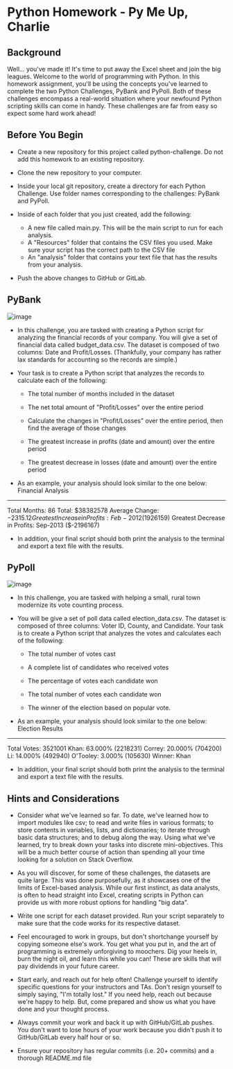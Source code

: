 # Python Homework - Py Me Up, Charlie

## Background
Well... you've made it!
It's time to put away the Excel sheet and join the big leagues. Welcome to the world of programming with Python. In this homework assignment, you'll be using the concepts you've learned to complete the two Python Challenges, PyBank and PyPoll.
Both of these challenges encompass a real-world situation where your newfound Python scripting skills can come in handy. These challenges are far from easy so expect some hard work ahead!

## Before You Begin


- Create a new repository for this project called python-challenge. Do not add this homework to an existing repository.


- Clone the new repository to your computer.


- Inside your local git repository, create a directory for each Python Challenge. Use folder names corresponding to the challenges: PyBank and  PyPoll.


- Inside of each folder that you just created, add the following:

   - A new file called main.py. This will be the main script to run for each analysis.
   - A "Resources" folder that contains the CSV files you used. Make sure your script has the correct path to the CSV file 
   - An "analysis" folder that contains your text file that has the results from your analysis.



- Push the above changes to GitHub or GitLab.



## PyBank

![image](https://user-images.githubusercontent.com/83431185/146847271-284c3198-f601-4682-8db1-0f730461f9d5.png)


- In this challenge, you are tasked with creating a Python script for analyzing the financial records of your company. You will give a set of financial data called budget_data.csv. The dataset is composed of two columns: Date and Profit/Losses. (Thankfully, your company has rather lax standards for accounting so the records are simple.)


- Your task is to create a Python script that analyzes the records to calculate each of the following:

   - The total number of months included in the dataset

   - The net total amount of "Profit/Losses" over the entire period

   - Calculate the changes in "Profit/Losses" over the entire period, then find the average of those changes

   - The greatest increase in profits (date and amount) over the entire period

   - The greatest decrease in losses (date and amount) over the entire period

- As an example, your analysis should look similar to the one below:
Financial Analysis
----------------------------
Total Months: 86
Total: $38382578
Average  Change: $-2315.12
Greatest Increase in Profits: Feb-2012 ($1926159)
Greatest Decrease in Profits: Sep-2013 ($-2196167)


- In addition, your final script should both print the analysis to the terminal and export a text file with the results.



## PyPoll

![image](https://user-images.githubusercontent.com/83431185/146847440-d9e9bb3f-1a67-4ffb-8ecb-1572d5723198.png)


- In this challenge, you are tasked with helping a small, rural town modernize its vote counting process.


- You will be give a set of poll data called election_data.csv. The dataset is composed of three columns: Voter ID, County, and Candidate. Your task is to create a Python script that analyzes the votes and calculates each of the following:


   - The total number of votes cast

   - A complete list of candidates who received votes

   - The percentage of votes each candidate won

   - The total number of votes each candidate won

   - The winner of the election based on popular vote.


- As an example, your analysis should look similar to the one below:
Election Results
-------------------------
Total Votes: 3521001
Khan: 63.000% (2218231)
Correy: 20.000% (704200)
Li: 14.000% (492940)
O'Tooley: 3.000% (105630)
Winner: Khan



- In addition, your final script should both print the analysis to the terminal and export a text file with the results.


## Hints and Considerations


- Consider what we've learned so far. To date, we've learned how to import modules like csv; to read and write files in various formats; to store contents in variables, lists, and dictionaries; to iterate through basic data structures; and to debug along the way. Using what we've learned, try to break down your tasks into discrete mini-objectives. This will be a much better course of action than spending all your time looking for a solution on Stack Overflow.

- As you will discover, for some of these challenges, the datasets are quite large. This was done purposefully, as it showcases one of the limits of Excel-based analysis. While our first instinct, as data analysts, is often to head straight into Excel, creating scripts in Python can provide us with more robust options for handling "big data".

- Write one script for each dataset provided. Run your script separately to make sure that the code works for its respective dataset.

- Feel encouraged to work in groups, but don't shortchange yourself by copying someone else's work. You get what you put in, and the art of programming is extremely unforgiving to moochers. Dig your heels in, burn the night oil, and learn this while you can! These are skills that will pay dividends in your future career.

- Start early, and reach out for help often! Challenge yourself to identify specific questions for your instructors and TAs. Don't resign yourself to simply saying, "I'm totally lost." If you need help, reach out because we're happy to help. But, come prepared and show us what you have done and your thought process.

- Always commit your work and back it up with GitHub/GitLab pushes. You don't want to lose hours of your work because you didn't push it to GitHub/GitLab every half hour or so.

- Ensure your repository has regular commits (i.e. 20+ commits) and a thorough README.md file
